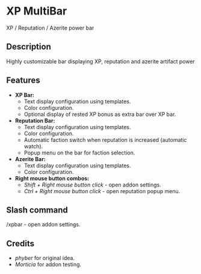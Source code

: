 # XP MultiBar
XP / Reputation / Azerite power bar

## Description
Highly customizable bar displaying XP, reputation and azerite artifact power

## Features
- **XP Bar:**
  * Text display configuration using templates.
  * Color configuration.
  * Optional display of rested XP bonus as extra bar over XP bar.
- **Reputation Bar:**
  * Text display configuration using templates.
  * Color configuration.
  * Automatic faction switch when reputation is increased (automatic watch).
  * Popup menu on the bar for faction selection.
- **Azerite Bar:**
  * Text display configuration using templates.
  * Color configuration.
- **Right mouse button combos:**
  * _Shift + Right mouse button click_ - open addon settings.
  * _Ctrl + Right mouse button click_ - open reputation popup menu.

## Slash command
/xpbar - open addon settings.

## Credits
- *phyber* for original idea.
- *Morticia* for addon testing.
